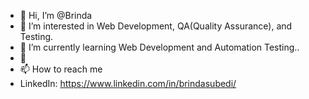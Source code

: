 - 👋 Hi, I’m @Brinda
- 👀 I’m interested in Web Development, QA(Quality Assurance), and Testing.
- 🌱 I’m currently learning Web Development and  Automation Testing..
- 💞️ 
- 📫 How to reach me
- LinkedIn: https://www.linkedin.com/in/brindasubedi/


<!---
Brinida/Brinida is a ✨ special ✨ repository because its `README.md` (this file) appears on your GitHub profile.
You can click the Preview link to take a look at your changes.
--->
